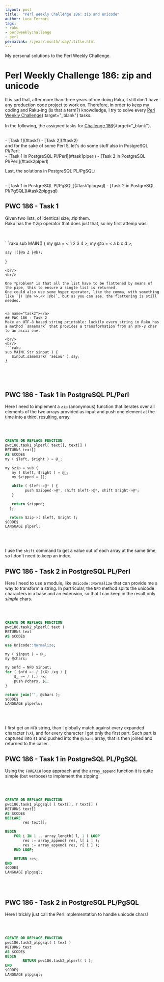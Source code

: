 ```yaml
---
layout: post
title:  "Perl Weekly Challenge 186: zip and unicode"
author: Luca Ferrari
tags:
- raku
- perlweeklychallenge
- perl
permalink: /:year/:month/:day/:title.html
---
```

My personal solutions to the Perl Weekly Challenge.

# Perl Weekly Challenge 186: zip and unicode

It is sad that, after more than three years of me doing Raku, I still don't have any production code project to work on.
Therefore, in order to keep my coding and Raku-ing (is that a term?) knowdledge, I try to solve every  [Perl Weekly Challenge](https://perlweeklychallenge.org/){:target="_blank"} tasks.
<br/>
<br/>
In the following, the assigned tasks for [Challenge 186](https://perlweeklychallenge.org/blog/perl-weekly-challenge-186/){:target="_blank"}.

<br/>
- [Task 1](#task1)
- [Task 2](#task2)


<br/>
and for the sake of some Perl 5, let's do some stuff also in PostgreSQL Pl/Perl:

<br/>
- [Task 1 in PostgreSQL Pl/Perl](#task1plperl)
- [Task 2 in PostgreSQL Pl/Perl](#task2plperl)


Last, the solutions in PostgreSQL PL/PgSQL:

<br/>
- [Task 1 in PostgreSQL Pl/PgSQL](#task1plpgsql)
- [Task 2 in PostgreSQL Pl/PgSQL](#task2plpgsql)

<a name="task1"></a>
## PWC 186 - Task 1

Given two lists, of identical size, *zip* them.
<br/>
Raku has the `Z` zip operator that does just that, so my first attemp was:

<br/>
<br/>
```raku
sub MAIN() {
    my @a = < 1 2 3 4 >;
    my @b = < a b c d >;

    say |(|@a Z |@b);
}
 ```
<br/>
<br/>

One *problem* is that all the list have to be flattened by means of the pipe, this to ensure a single list is returned.
One could also use some hyper operator, like the comma, with something like `|( |@a >>,<< |@b)`, but as you can see, the flattening is still needed.


<a name="task2"></a>
## PWC 186 - Task 2
Make an UTF-8 based string printable: luckily every string in Raku has a method `smaemark` that provides a transformation from an UTF-8 char to an ascii one.

<br/>
<br/>
```raku
sub MAIN( Str $input ) {
    $input.samemark( 'aeiou' ).say;
}


```
<br/>
<br/>



<a name="task1plperl"></a>
## PWC 186 - Task 1 in PostgreSQL PL/Perl

Here I need to implement a `zip` (anonymous) function that iterates over all elements of the two arrays provided as input and push one element at the time into a third, resulting, array.

<br/>
<br/>

``` sql
CREATE OR REPLACE FUNCTION
pwc186.task1_plperl( text[], text[] )
RETURNS text[]
AS $CODE$
my ( $left, $right ) = @_;

my $zip = sub {
   my ( $left, $right ) = @_;
   my $zipped = [];

   while ( $left->@* ) {
         push $zipped->@*, shift $left->@*, shift $right->@*;
   }

   return $zipped;
  };

  return $zip->( $left, $right );
$CODE$
LANGUAGE plperl;

```
<br/>
<br/>

I use the `shift` command to get a value out of each array at the same time, so I don't need to keep an index.


<a name="task2plperl"></a>
## PWC 186 - Task 2 in PostgreSQL PL/Perl

Here I need to use a module, like `Unicode::Normalize` that can provide me a way to transform a string. In partricular, the `NFD` method splits the unicode characters in a base and an extension, so that I can keep in the result only *simple* chars.

<br/>
<br/>

``` sql
CREATE OR REPLACE FUNCTION
pwc186.task2_plperl( text )
RETURNS text
AS $CODE$

use Unicode::Normalize;

my ( $input ) = @_;
my @chars;

my $nfd = NFD $input;
for ( $nfd =~ / (\X) /xg ) {
    $_ =~ / (.) /x;
    push @chars, $1;
}

return join('', @chars );
$CODE$
LANGUAGE plperlu;

```
<br/>
<br/>

I first get an `NFD` string, than I globally match against every expanded character (`\X`), and for every character I got only the first part. Such part is captured into `$1` and pushed into the `@chars` array, that is then joined and returned to the caller.


<a name="task1plpgsql"></a>
## PWC 186 - Task 1 in PostgreSQL PL/PgSQL

Using the `FOREACH` loop approach and the `array_append` function it is quite simple (but verbose) to implement the zipping:

<br/>
<br/>

``` sql
CREATE OR REPLACE FUNCTION
pwc186.task1_plpgsql( l text[], r text[] )
RETURNS text[]
AS $CODE$
DECLARE
        res text[];

BEGIN
    FOR i IN 1 .. array_length( l, 1 ) LOOP
        res := array_append( res, l[ i ] );
        res := array_append( res, r[ i ] );
    END LOOP;

    RETURN res;
END
$CODE$
LANGUAGE plpgsql;

```
<br/>
<br/>




<a name="task2plpgsql"></a>
## PWC 186 - Task 2 in PostgreSQL PL/PgSQL

Here I trickly just call the Perl implementation to handle unicode chars!

<br/>
<br/>

``` sql
CREATE OR REPLACE FUNCTION
pwc186.task2_plpgsql( t text )
RETURNS text
AS $CODE$
BEGIN
        RETURN pwc186.task2_plperl( t );
END
$CODE$
LANGUAGE plpgsql;

```
<br/>
<br/>

